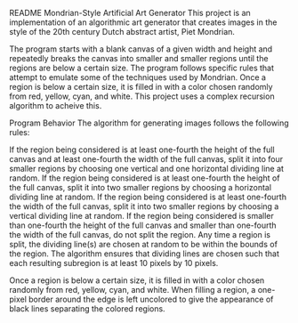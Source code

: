 README
Mondrian-Style Artificial Art Generator
This project is an implementation of an algorithmic art generator that creates images in the style of the 20th century Dutch abstract artist, Piet Mondrian.

The program starts with a blank canvas of a given width and height and repeatedly breaks the canvas into smaller and smaller regions until the regions are below a certain size. The program follows specific rules that attempt to emulate some of the techniques used by Mondrian. Once a region is below a certain size, it is filled in with a color chosen randomly from red, yellow, cyan, and white. This project uses a complex recursion algorithm to acheive this.

Program Behavior
The algorithm for generating images follows the following rules:

If the region being considered is at least one-fourth the height of the full canvas and at least one-fourth the width of the full canvas, split it into four smaller regions by choosing one vertical and one horizontal dividing line at random.
If the region being considered is at least one-fourth the height of the full canvas, split it into two smaller regions by choosing a horizontal dividing line at random.
If the region being considered is at least one-fourth the width of the full canvas, split it into two smaller regions by choosing a vertical dividing line at random.
If the region being considered is smaller than one-fourth the height of the full canvas and smaller than one-fourth the width of the full canvas, do not split the region.
Any time a region is split, the dividing line(s) are chosen at random to be within the bounds of the region. The algorithm ensures that dividing lines are chosen such that each resulting subregion is at least 10 pixels by 10 pixels.

Once a region is below a certain size, it is filled in with a color chosen randomly from red, yellow, cyan, and white. When filling a region, a one-pixel border around the edge is left uncolored to give the appearance of black lines separating the colored regions.

